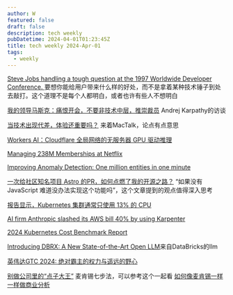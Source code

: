 ```yaml
---
author: W
featured: false
draft: false
description: tech weekly
pubDatetime: 2024-04-01T01:23:45Z
title: tech weekly 2024-Apr-01
tags:
  - weekly
---
```


[Steve Jobs handling a tough question at the 1997 Worldwide Developer Conference. ](https://www.youtube.com/watch?v=oeqPrUmVz-o) 要想你能给用户带来什么样的好处，而不是拿着某种技术锤子到处去敲打。这个道理不是每个人都明白，或者也许有些人不想明白

[我的领导马斯克：痛恨开会，不要非技术中层，推崇裁员](https://mp.weixin.qq.com/s/7s9Oa0syr5uOfl4luDhnCg) Andrej Karpathy的访谈

[当技术出现代差，体验还重要吗？](https://mp.weixin.qq.com/s/r98YMfYPIqv1Mxjt2FVGQQ) 来着MacTalk，论点有点意思

[Workers AI：Cloudflare 全局网络的无服务器 GPU 驱动推理](https://blog.cloudflare.com/zh-cn/workers-ai-zh-cn)

[Managing 238M Memberships at Netflix](https://www.infoq.com/articles/managing-memberships-netflix/)

[Improving Anomaly Detection: One million entities in one minute](https://opensearch.org/blog/one-million-enitities-in-one-minute/)

[一次给社区知名项目 Astro 的PR，如何点燃了我的开源之路？](https://mp.weixin.qq.com/s/DlvS7faM0H1a8NWzOBdWgw) “如果没有 JavaScript 难道没办法实现这个功能吗”，这个文章提到的观点值得深入思考

[报告显示，Kubernetes 集群通常只使用 13% 的 CPU](https://www.infoq.cn/article/J5yLIUCCyhzuDof7gzJB)

[AI firm Anthropic slashed its AWS bill 40% by using Karpenter](https://www.thestack.technology/aws-anthropic-cloud-bill-eks-karpenter/)

[2024 Kubernetes Cost Benchmark Report](https://cast.ai/kubernetes-cost-benchmark/)

[Introducing DBRX: A New State-of-the-Art Open LLM](https://www.databricks.com/blog/introducing-dbrx-new-state-art-open-llm)来自DataBricks的llm

[英伟达GTC 2024: 绝对霸主的权力与遥远的野心](https://mp.weixin.qq.com/s/dtbhZDXYo849JvrL6NONGg)

[别做公司里的“点子大王”](https://mp.weixin.qq.com/s/SwWcnc8dkAL5V8NNbfyFvQ) 麦肯锡七步法，可以参考这个一起看 [如何像麦肯锡一样一样做商业分析](https://www.bilibili.com/video/BV1Qi4y1M7df/)

[]()

[]()

[]()
